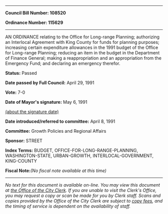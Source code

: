 

********

**Council Bill Number: 108520**
   
**Ordinance Number: 115629**
********

 AN ORDINANCE relating to the Office for Long-range Planning; authorizing an Interlocal Agreement with King County for funds for planning purposes; increasing certain expenditure allowances in the 1991 budget of the Office for Long-range Planning; reducing an item in the budget in the Department of Finance General; making a reappropriation and an appropriation from the Emergency Fund; and declaring an emergency therefor.

**Status:** Passed
   
**Date passed by Full Council:** April 29, 1991
   
**Vote:** 7-0
   
**Date of Mayor's signature:** May 6, 1991
   
[(about the signature date)](/~public/approvaldate.htm)
   
   
   
**Date introduced/referred to committee:** April 8, 1991
   
**Committee:** Growth Policies and Regional Affairs
   
**Sponsor:** STREET
   
   
**Index Terms:** BUDGET, OFFICE-FOR-LONG-RANGE-PLANNING, WASHINGTON-STATE, URBAN-GROWTH, INTERLOCAL-GOVERNMENT, KING-COUNTY

**Fiscal Note:**_(No fiscal note available at this time)_
********

_No text for this document is available on-line. You may view this document at [the Office of the City Clerk](http://www.seattle.gov/leg/clerk/contactUs.htm). If you are unable to visit the Clerk's Office, you may request a copy or scan be made for you by Clerk staff. Scans and copies provided by the Office of the City Clerk are subject to [copy fees](http://clerk.seattle.gov/~public/clerkfees.htm), and the timing of service is dependent on the availability of staff._

